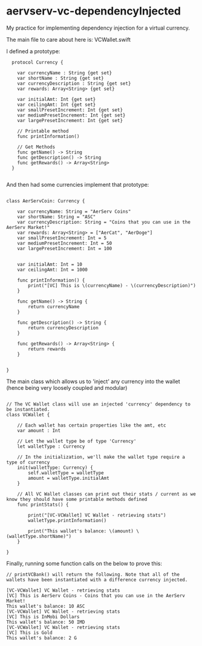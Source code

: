 # aervserv-vc-dependencyInjected
My practice for implementing dependency injection for a virtual currency.


The main file to care about here is: VCWallet.swift

I defined a prototype:

~~~~
  protocol Currency {
    
    var currencyName : String {get set}
    var shortName : String {get set}
    var currencyDescription : String {get set}
    var rewards: Array<String> {get set}
    
    var initialAmt: Int {get set}
    var ceilingAmt: Int {get set}
    var smallPresetIncrement: Int {get set}
    var mediumPresetIncrement: Int {get set}
    var largePresetIncrement: Int {get set}
    
    // Printable method
    func printInformation()
    
    // Get Methods
    func getName() -> String
    func getDescription() -> String
    func getRewards() -> Array<String>
  }
  
  ~~~~


And then had some currencies implement that prototype:

~~~~

class AerServCoin: Currency {

    var currencyName: String = "AerServ Coins"
    var shortName: String = "ASC"
    var currencyDescription: String = "Coins that you can use in the AerServ Market!"
    var rewards: Array<String> = ["AerCat", "AerDoge"]
    var smallPresetIncrement: Int = 5
    var mediumPresetIncrement: Int = 50
    var largePresetIncrement: Int = 100
    
    
    var initialAmt: Int = 10
    var ceilingAmt: Int = 1000
    
    func printInformation() {
        print("[VC] This is \(currencyName) - \(currencyDescription)")
    }
    
    func getName() -> String {
        return currencyName
    }
    
    func getDescription() -> String {
        return currencyDescription
    }
    
    func getRewards() -> Array<String> {
        return rewards
    }
    

}

~~~~


The main class which allows us to 'inject' any currency into the wallet (hence being very loosely coupled and modular)

~~~~

// The VC Wallet class will use an injected 'currency' dependency to be instantiated.
class VCWallet {
    
    // Each wallet has certain properties like the amt, etc
    var amount : Int
    
    // Let the wallet type be of type 'Currency'
    let walletType : Currency
    
    // In the initialization, we'll make the wallet type require a type of currency
    init(walletType: Currency) {
        self.walletType = walletType
        amount = walletType.initialAmt
    }
    
    // All VC Wallet classes can print out their stats / current as we know they should have some printable methods defined
    func printStats() {
        
        print("[VC-VCWallet] VC Wallet - retrieving stats")
        walletType.printInformation()
        
        print("This wallet's balance: \(amount) \(walletType.shortName)")
    }
    
}

~~~~

Finally, running some function calls on the below to prove this:


~~~~
// printVCBank() will return the following. Note that all of the wallets have been instantiated with a difference currency injected. 

[VC-VCWallet] VC Wallet - retrieving stats
[VC] This is AerServ Coins - Coins that you can use in the AerServ Market!
This wallet's balance: 10 ASC
[VC-VCWallet] VC Wallet - retrieving stats
[VC] This is InMobi Dollars
This wallet's balance: 50 IMD
[VC-VCWallet] VC Wallet - retrieving stats
[VC] This is Gold
This wallet's balance: 2 G

~~~~
